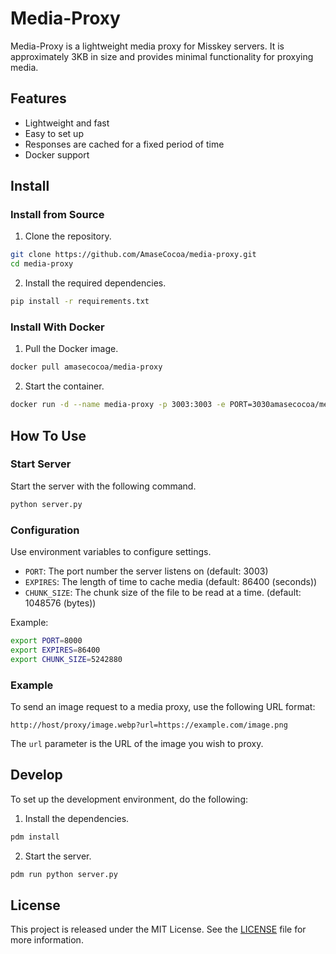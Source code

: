 # Media-Proxy
Media-Proxy is a lightweight media proxy for Misskey servers. It is approximately 3KB in size and provides minimal functionality for proxying media.

## Features

- Lightweight and fast
- Easy to set up
- Responses are cached for a fixed period of time
- Docker support

## Install
### Install from Source 

1. Clone the repository.
```sh
git clone https://github.com/AmaseCocoa/media-proxy.git
cd media-proxy
```

2. Install the required dependencies.
```sh
pip install -r requirements.txt
```

### Install With Docker 

1. Pull the Docker image.
```sh
docker pull amasecocoa/media-proxy
```

2. Start the container.
```sh
docker run -d --name media-proxy -p 3003:3003 -e PORT=3030amasecocoa/media-proxy
```

## How To Use

### Start Server

Start the server with the following command.

```sh
python server.py
````

### Configuration

Use environment variables to configure settings.

- `PORT`: The port number the server listens on (default: 3003)
- `EXPIRES`: The length of time to cache media (default: 86400 (seconds))
- `CHUNK_SIZE`: The chunk size of the file to be read at a time. (default: 1048576 (bytes))

Example:

```sh
export PORT=8000
export EXPIRES=86400
export CHUNK_SIZE=5242880
```

### Example

To send an image request to a media proxy, use the following URL format:
```
http://host/proxy/image.webp?url=https://example.com/image.png
```

The `url` parameter is the URL of the image you wish to proxy.

## Develop

To set up the development environment, do the following: 

1. Install the dependencies.
```sh
pdm install
``` 

2. Start the server.
```sh
pdm run python server.py
```

## License

This project is released under the MIT License. See the [LICENSE](LICENSE) file for more information.